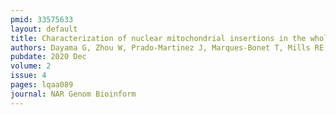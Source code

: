 ```yaml
---
pmid: 33575633
layout: default
title: Characterization of nuclear mitochondrial insertions in the whole genomes of primates.
authors: Dayama G, Zhou W, Prado-Martinez J, Marques-Bonet T, Mills RE
pubdate: 2020 Dec
volume: 2
issue: 4
pages: lqaa089
journal: NAR Genom Bioinform
---
```

